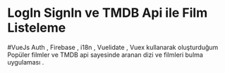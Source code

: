 # LogIn SignIn ve TMDB Api ile Film Listeleme 

#VueJs  Auth , Firebase , i18n , Vuelidate , Vuex kullanarak oluşturduğum Popüler filmler ve TMDB api sayesinde aranan dizi ve filmleri bulma uygulaması . 
